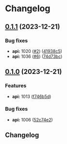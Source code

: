 # Changelog

## [0.1.1](https://github.com/tiborsimko/release-please-test/compare/v0.1.0...v0.1.1) (2023-12-21)


### Bug fixes

* **api:** 1020 ([#2](https://github.com/tiborsimko/release-please-test/issues/2)) ([41938c5](https://github.com/tiborsimko/release-please-test/commit/41938c5e2a7bf6dfa9bb8e8090ffeebcbd1a899b))
* **api:** 1036 ([#6](https://github.com/tiborsimko/release-please-test/issues/6)) ([74d73bc](https://github.com/tiborsimko/release-please-test/commit/74d73bcce4855a6f4eb176847038a72e87c6dd6b))

## [0.1.0](https://github.com/tiborsimko/release-please-test/compare/v0.0.1...v0.1.0) (2023-12-21)


### Features

* **api:** 1013 ([f746b5d](https://github.com/tiborsimko/release-please-test/commit/f746b5dce75b0245df6154c7a510c472f1dd6669))


### Bug fixes

* **api:** 1006 ([52c74e2](https://github.com/tiborsimko/release-please-test/commit/52c74e27a3c4ebeb40b0c8fa88d6b219a5dd1bf9))

## Changelog
